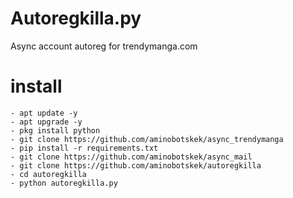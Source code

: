 # Autoregkilla.py
Async account autoreg for trendymanga.com
# install
```
- apt update -y
- apt upgrade -y
- pkg install python
- git clone https://github.com/aminobotskek/async_trendymanga
- pip install -r requirements.txt
- git clone https://github.com/aminobotskek/async_mail
- git clone https://github.com/aminobotskek/autoregkilla
- cd autoregkilla
- python autoregkilla.py
```
